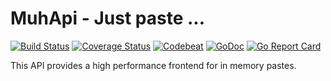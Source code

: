 # MuhApi - Just paste ...

[![Build Status](https://travis-ci.org/timmyArch/muh-api.svg?branch=master)](https://travis-ci.org/timmyArch/muh-api)
[![Coverage Status](https://coveralls.io/repos/github/timmyArch/muh-api/badge.svg?branch=master)](https://coveralls.io/github/timmyArch/muh-api?branch=master)
[![Codebeat](https://codebeat.co/badges/f4dc4816-0b43-4b35-8acc-1f743692922c)](https://codebeat.co/projects/github-com-timmyarch-muh-api)
[![GoDoc](https://godoc.org/github.com/timmyArch/muh-api?status.svg)](https://godoc.org/github.com/timmyArch/muh-api)
[![Go Report Card](https://goreportcard.com/badge/github.com/timmyArch/muh-api)](https://goreportcard.com/report/github.com/timmyArch/muh-api)

This API provides a high performance frontend for in memory pastes.

